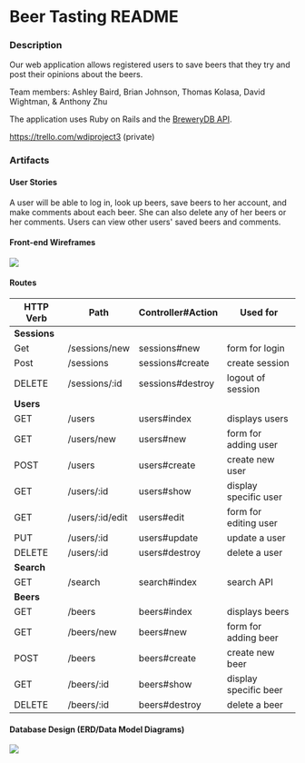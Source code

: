 # Beer Tasting README

### Description
Our web application allows registered users to save beers that they try and post their opinions about the beers. 


Team members: Ashley Baird, Brian Johnson, Thomas Kolasa, David Wightman, & Anthony Zhu


The application uses Ruby on Rails and the <a href="http://www.brewerydb.com/developers">BreweryDB API</a>.


https://trello.com/wdiproject3 (private)

### Artifacts
#### User Stories
A user will be able to log in, look up beers, save beers to her account, and make comments about each beer. She can also delete any of her beers or her comments. Users can view other users' saved beers and comments.

#### Front-end Wireframes

![](https://github.com/zhua1989/beerForumApp/blob/master/wire_frames.png)

#### Routes

| HTTP Verb  | Path            | Controller#Action | Used for              |
| ---------- | --------------- | ----------------- | --------------------- |
| **Sessions**                                                             |
| Get        | /sessions/new   | sessions#new      | form for login        |
| Post       | /sessions       | sessions#create   | create session        |
| DELETE     | /sessions/:id   | sessions#destroy  | logout of session     |
| **Users**                                                                |
| GET        | /users          | users#index       | displays users        |
| GET        | /users/new      | users#new         | form for adding user  |
| POST       | /users          | users#create      | create new user       |
| GET        | /users/:id      | users#show        | display specific user |
| GET        | /users/:id/edit | users#edit        | form for editing user |
| PUT        | /users/:id      | users#update      | update a user         |
| DELETE     | /users/:id      | users#destroy     | delete a user         |
| **Search**                                                               |
| GET        | /search         | search#index      | search API            |
| **Beers**                                                                |
| GET        | /beers          | beers#index       | displays beers        |
| GET        | /beers/new      | beers#new         | form for adding beer  |
| POST       | /beers          | beers#create      | create new beer       |
| GET        | /beers/:id      | beers#show        | display specific beer |
| DELETE     | /beers/:id      | beers#destroy     | delete a beer         |


#### Database Design (ERD/Data Model Diagrams)

![](https://github.com/zhua1989/beerForumApp/blob/master/Database_Design.jpg)

